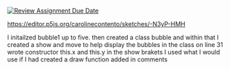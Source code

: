 [![Review Assignment Due Date](https://classroom.github.com/assets/deadline-readme-button-24ddc0f5d75046c5622901739e7c5dd533143b0c8e959d652212380cedb1ea36.svg)](https://classroom.github.com/a/pJv4oXRo)

https://editor.p5js.org/carolinecontento/sketches/-N3yP-HMH

I initailzed bubble1 up to five.
then created a class bubble and within that I created a show and move to help display the bubbles
in the class on line 31 wrote constructor this.x and this.y
in the show brakets I used what I would use if I had created a draw function 
added in comments 
